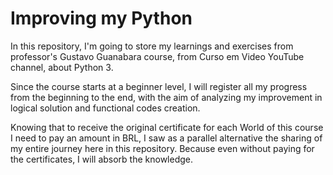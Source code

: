 # Improving my Python
In this repository, I'm going to store my learnings and exercises from professor's Gustavo Guanabara course, from Curso em Video YouTube channel, about Python 3.

Since the course starts at a beginner level, I will register all my progress from the beginning to the end, with the aim of analyzing my improvement in logical solution and functional codes creation.

Knowing that to receive the original certificate for each World of this course I need to pay an amount in BRL, I saw as a parallel alternative the sharing of my entire journey here in this repository. Because even without paying for the certificates, I will absorb the knowledge.